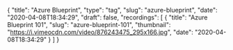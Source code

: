 {
  "title": "Azure Blueprint",
  "type": "tag",
  "slug": "azure-blueprint",
  "date": "2020-04-08T18:34:29",
  "draft": false,
  "recordings": [
    {
      "title": "Azure Blueprint 101",
      "slug": "azure-blueprint-101",
      "thumbnail": "https://i.vimeocdn.com/video/876243475_295x166.jpg",
      "date": "2020-04-08T18:34:29"
    }
  ]
}